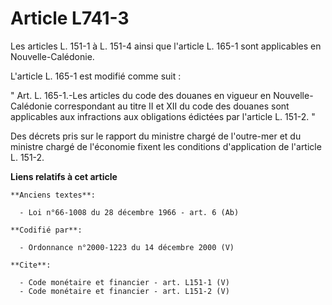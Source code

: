# Article L741-3

Les articles L. 151-1 à L. 151-4 ainsi que l'article L. 165-1 sont applicables en Nouvelle-Calédonie. 

L'article L. 165-1 est modifié comme suit : 

" Art. L. 165-1.-Les articles du code des douanes en vigueur en Nouvelle-Calédonie correspondant au titre II et XII du code
des douanes sont applicables aux infractions aux obligations édictées par l'article L. 151-2. " 

Des décrets pris sur le rapport du ministre chargé de l'outre-mer et du ministre chargé de l'économie fixent les conditions
d'application de l'article L. 151-2.

**Liens relatifs à cet article**

	**Anciens textes**:

	  - Loi n°66-1008 du 28 décembre 1966 - art. 6 (Ab)

	**Codifié par**:

	  - Ordonnance n°2000-1223 du 14 décembre 2000 (V)

	**Cite**:

	  - Code monétaire et financier - art. L151-1 (V)
	  - Code monétaire et financier - art. L151-2 (V)
